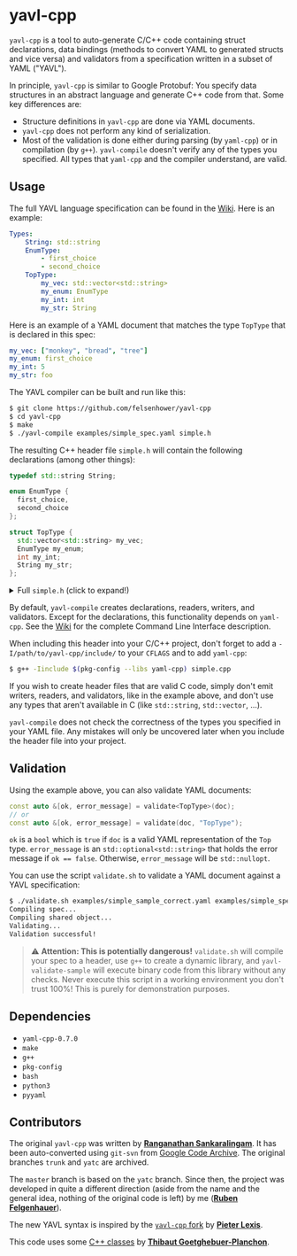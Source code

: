 # yavl-cpp

`yavl-cpp` is a tool to auto-generate C/C++ code containing struct declarations, data bindings (methods to convert YAML to generated structs and vice versa) and validators from a specification written in a subset of YAML ("YAVL").

In principle, `yavl-cpp` is similar to Google Protobuf: You specify data structures in an abstract language and generate C++ code from that.
Some key differences are:
- Structure definitions in `yavl-cpp` are done via YAML documents.
- `yavl-cpp` does not perform any kind of serialization.
- Most of the validation is done either during parsing (by `yaml-cpp`) or in compilation (by `g++`). 
`yavl-compile` doesn't verify any of the types you specified. All types that `yaml-cpp` and the compiler understand, are valid.

## Usage

The full YAVL language specification can be found in the [Wiki](../../wiki/Language-Specification).
Here is an example:

```yaml
Types:
    String: std::string
    EnumType:
        - first_choice
        - second_choice
    TopType:
        my_vec: std::vector<std::string>
        my_enum: EnumType
        my_int: int
        my_str: String
```

Here is an example of a YAML document that matches the type `TopType` that is declared in this spec:

```YAML
my_vec: ["monkey", "bread", "tree"]
my_enum: first_choice
my_int: 5
my_str: foo
```

The YAVL compiler can be built and run like this:

```bash
$ git clone https://github.com/felsenhower/yavl-cpp
$ cd yavl-cpp
$ make
$ ./yavl-compile examples/simple_spec.yaml simple.h
```

The resulting C++ header file `simple.h` will contain the following declarations (among other things):

```C++
typedef std::string String;

enum EnumType {
  first_choice,
  second_choice
};

struct TopType {
  std::vector<std::string> my_vec;
  EnumType my_enum;
  int my_int;
  String my_str;
};
```

<details>
  <summary>Full <code>simple.h</code> (click to expand!)</summary>

```C++
#pragma once

#include <yaml-cpp/yaml.h>
#include "yavl-cpp/runtime.h"

#include <vector>
#include <string>

typedef std::string String;

enum EnumType {
  first_choice,
  second_choice
};

inline void operator>>(const YAML::Node &input, EnumType &output) {
  std::string tmp;
  input >> tmp;
  if (tmp == "first_choice") {
    output = first_choice;
  } else if (tmp == "second_choice") {
    output = second_choice;
  } else {
    throw YAVL::BadConversionException(input, "EnumType");
  }
}
inline YAML::Emitter& operator<<(YAML::Emitter &output, const EnumType &input) {
  if (input == first_choice) {
    output << "first_choice";
  } else if (input == second_choice) {
    output << "second_choice";
  }
  return output;
}

struct TopType {
  std::vector<std::string> my_vec;
  EnumType my_enum;
  int my_int;
  String my_str;
};

inline void operator>>(const YAML::Node &input, TopType &output) {
  const std::set<std::string> keys = {
    "my_vec",
    "my_enum",
    "my_int",
    "my_str"
  };
  for (const auto &key : keys) {
    if (!input[key]) {
      throw YAVL::MissingKeyException("TopType", key);
    }
  }
  for (const auto &it : input) {
    const std::string key = it.first.as<std::string>();
    if (!keys.contains(key)) {
      throw YAVL::SuperfluousKeyException("TopType", key);
    }
  }
  input["my_vec"] >> output.my_vec;
  input["my_enum"] >> output.my_enum;
  input["my_int"] >> output.my_int;
  input["my_str"] >> output.my_str;
}

inline YAML::Emitter& operator<<(YAML::Emitter &output, const TopType &input) {
  output << YAML::BeginMap;
  output << YAML::Key << "my_vec";
  output << YAML::Value << input.my_vec;
  output << YAML::Key << "my_enum";
  output << YAML::Value << input.my_enum;
  output << YAML::Key << "my_int";
  output << YAML::Value << input.my_int;
  output << YAML::Key << "my_str";
  output << YAML::Value << input.my_str;
  output << YAML::EndMap;
  return output;
}

inline std::vector<std::string> get_types() {
  return {
    "String",
    "EnumType",
    "TopType"
  };
}

inline std::tuple<bool, std::optional<std::string>> validate_simple(const YAML::Node &node, const std::string type_name) {
  if (type_name == "String") {
    return validate<String>(node);
  } else if (type_name == "EnumType") {
    return validate<EnumType>(node);
  } else if (type_name == "TopType") {
    return validate<TopType>(node);
  }
  return std::make_tuple(false, std::nullopt);
}
```

</details>

By default, `yavl-compile` creates declarations, readers, writers, and validators. Except for the declarations, this functionality depends on `yaml-cpp`. See the [Wiki](../../wiki/Command-Line-Interface) for the complete Command Line Interface description.

When including this header into your C/C++ project, don't forget to add a `-I/path/to/yavl-cpp/include/` to your `CFLAGS` and to add `yaml-cpp`:

```bash
$ g++ -Iinclude $(pkg-config --libs yaml-cpp) simple.cpp
```

If you wish to create header files that are valid C code, simply don't emit writers, readers, and validators, like in the example above, and don't use any types that aren't available in C (like `std::string`, `std::vector`, ...).

`yavl-compile` does not check the correctness of the types you specified in your YAML file. Any mistakes will only be uncovered later when you include the header file into your project.

## Validation

Using the example above, you can also validate YAML documents:

```C++
const auto &[ok, error_message] = validate<TopType>(doc);
// or
const auto &[ok, error_message] = validate(doc, "TopType");
```

`ok` is a `bool` which is `true` if `doc` is a valid YAML representation of the `Top` type. 
`error_message` is an `std::optional<std::string>` that holds the error message if `ok == false`. Otherwise, `error_message` will be `std::nullopt`.

You can use the script `validate.sh` to validate a YAML document against a YAVL specification:

```bash
$ ./validate.sh examples/simple_sample_correct.yaml examples/simple_spec.yaml TopType
Compiling spec...
Compiling shared object...
Validating...
Validation successful!
```

> :warning: **Attention: This is potentially dangerous!** `validate.sh` will compile your spec to a header, use `g++` to create a dynamic library, and `yavl-validate-sample` will execute binary code from this library without any checks. Never execute this script in a working environment you don't trust 100%! This is purely for demonstration purposes.

## Dependencies

- `yaml-cpp-0.7.0`
- `make`
- `g++`
- `pkg-config`
- `bash`
- `python3`
- `pyyaml`

## Contributors

The original `yavl-cpp` was written by **[Ranganathan Sankaralingam](https://github.com/psranga)**. It has been auto-converted using `git-svn` from [Google Code Archive](https://code.google.com/archive/p/yavl-cpp/). The original branches `trunk` and `yatc` are archived.

The `master` branch is based on the `yatc` branch. Since then, the project was developed in quite a different direction (aside from the name and the general idea, nothing of the original code is left) by me (**[Ruben Felgenhauer](https://github.com/felsenhower)**).

The new YAVL syntax is inspired by the [`yavl-cpp` fork](https://github.com/pieterlexis/yavl-cpp/commit/536ddc3f77231d0541c1103727d06482e1b89b43) by **[Pieter Lexis](https://github.com/pieterlexis)**.

This code uses some [C++ classes](include/tsl) by **[Thibaut Goetghebuer-Planchon](https://github.com/Tessil)**.
